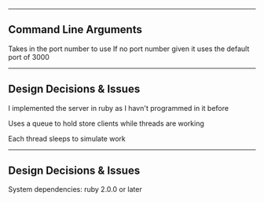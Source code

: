 ----------------------
Command Line Arguments
----------------------
Takes in the port number to use
If no port number given it uses the 
default port of 3000

-------------------------
Design Decisions & Issues
-------------------------
I implemented the server in ruby 
as I havn't programmed in it before

Uses a queue to hold store clients while 
threads are working

Each thread sleeps to simulate work

-------------------------
Design Decisions & Issues
-------------------------
System dependencies: ruby 2.0.0 or later